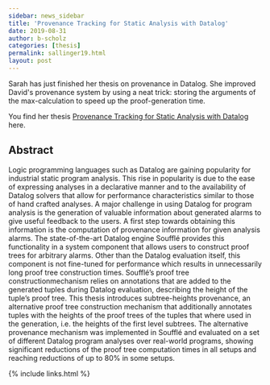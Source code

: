 ```yaml
---
sidebar: news_sidebar
title: 'Provenance Tracking for Static Analysis with Datalog'
date: 2019-08-31
author: b-scholz
categories: [thesis]
permalink: sallinger19.html
layout: post
---
```


Sarah has just finished her thesis on provenance in Datalog. 
She improved David's provenance system by using a neat trick:
storing the arguments of the max-calculation to speed up 
the proof-generation time. 

You find her thesis [Provenance Tracking for Static Analysis
with Datalog](/pdf/thesis_salinger.pdf) here.  

## Abstract 
Logic programming languages such as Datalog are gaining popularity for industrial static program
analysis. This rise in popularity is due to the ease of expressing analyses in a declarative
manner and to the availability of Datalog solvers that allow for performance characteristics
similar to those of hand crafted analyses.
A major challenge in using Datalog for program analysis is the generation of valuable information
about generated alarms to give useful feedback to the users. A first step towards
obtaining this information is the computation of provenance information for given analysis
alarms. The state-of-the-art Datalog engine Soufflé provides this functionality in a system
component that allows users to construct proof trees for arbitrary alarms.
Other than the Datalog evaluation itself, this component is not fine-tuned for performance
which results in unnecessarily long proof tree construction times. Soufflé’s proof tree constructionmechanism
relies on annotations that are added to the generated tuples during Datalog
evaluation, describing the height of the tuple’s proof tree.
This thesis introduces subtree-heights provenance, an alternative proof tree construction
mechanism that additionally annotates tuples with the heights of the proof trees of the tuples
that where used in the generation, i.e. the heights of the first level subtrees.
The alternative provenance mechanism was implemented in Soufflé and evaluated on a
set of different Datalog program analyses over real-world programs, showing significant reductions
of the proof tree computation times in all setups and reaching reductions of up to
80% in some setups.


{% include links.html %}

